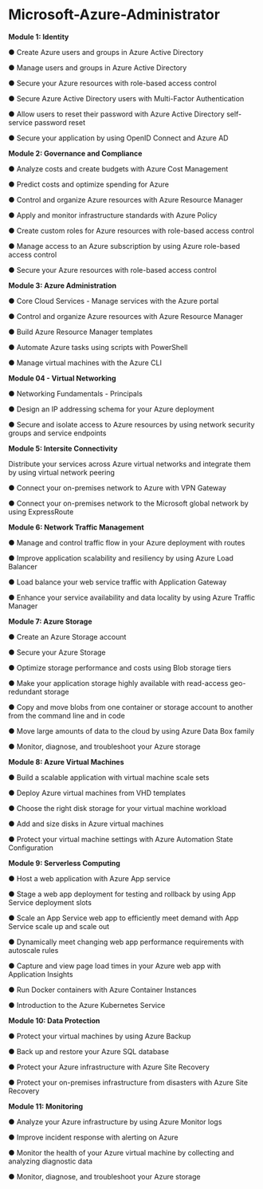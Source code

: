 # Microsoft-Azure-Administrator

<strong>Module 1: Identity</strong>
<p>● Create Azure users and groups in Azure Active Directory</p>
<p>● Manage users and groups in Azure Active Directory</p>
<p>● Secure your Azure resources with role-based access control</p>
<p>● Secure Azure Active Directory users with Multi-Factor Authentication</p>
<p>● Allow users to reset their password with Azure Active Directory self-service password reset</p>
<p>● Secure your application by using OpenID Connect and Azure AD</p>

<strong>Module 2: Governance and Compliance</strong>
<p>● Analyze costs and create budgets with Azure Cost Management</p>
<p>● Predict costs and optimize spending for Azure</p>
<p>● Control and organize Azure resources with Azure Resource Manager</p>
<p>● Apply and monitor infrastructure standards with Azure Policy</p>
<p>● Create custom roles for Azure resources with role-based access control</p>
<p>● Manage access to an Azure subscription by using Azure role-based access control</p>
<p>● Secure your Azure resources with role-based access control</p>

<strong>Module 3: Azure Administration</strong>
<p>● Core Cloud Services - Manage services with the Azure portal</p>
<p>● Control and organize Azure resources with Azure Resource Manager</p>
<p>● Build Azure Resource Manager templates</p>
<p>● Automate Azure tasks using scripts with PowerShell</p>
<p>● Manage virtual machines with the Azure CLI</p>

<strong>Module 04 - Virtual Networking</strong>
<p>● Networking Fundamentals - Principals</p>
<p>● Design an IP addressing schema for your Azure deployment</p>
<p>● Secure and isolate access to Azure resources by using network security groups and service endpoints</p>

<strong>Module 5: Intersite Connectivity</strong>
<p>Distribute your services across Azure virtual networks and integrate them by using virtual network peering
<p>● Connect your on-premises network to Azure with VPN Gateway
<p>● Connect your on-premises network to the Microsoft global network by using ExpressRoute

<strong>Module 6: Network Traffic Management</strong>
<p>● Manage and control traffic flow in your Azure deployment with routes
<p>● Improve application scalability and resiliency by using Azure Load Balancer
<p>● Load balance your web service traffic with Application Gateway
<p>● Enhance your service availability and data locality by using Azure Traffic Manager

<strong>Module 7: Azure Storage</strong>
<p>● Create an Azure Storage account</p>
<p>● Secure your Azure Storage</p>
<p>● Optimize storage performance and costs using Blob storage tiers
<p>● Make your application storage highly available with read-access geo-redundant storage
<p>● Copy and move blobs from one container or storage account to another from the command line and in code
<p>● Move large amounts of data to the cloud by using Azure Data Box family
<p>● Monitor, diagnose, and troubleshoot your Azure storage

<strong>Module 8: Azure Virtual Machines</strong>
<p>● Build a scalable application with virtual machine scale sets
<p>● Deploy Azure virtual machines from VHD templates
<p>● Choose the right disk storage for your virtual machine workload
<p>● Add and size disks in Azure virtual machines
<p>● Protect your virtual machine settings with Azure Automation State Configuration

<strong>Module 9: Serverless Computing</strong>
<p>● Host a web application with Azure App service
<p>● Stage a web app deployment for testing and rollback by using App Service deployment slots
<p>● Scale an App Service web app to efficiently meet demand with App Service scale up and scale out
<p>● Dynamically meet changing web app performance requirements with autoscale rules
<p>● Capture and view page load times in your Azure web app with Application Insights
<p>● Run Docker containers with Azure Container Instances
<p>● Introduction to the Azure Kubernetes Service

<strong>Module 10: Data Protection</strong>
<p>● Protect your virtual machines by using Azure Backup
<p>● Back up and restore your Azure SQL database
<p>● Protect your Azure infrastructure with Azure Site Recovery
<p>● Protect your on-premises infrastructure from disasters with Azure Site Recovery

<strong>Module 11: Monitoring</strong>
<p>● Analyze your Azure infrastructure by using Azure Monitor logs
<p>● Improve incident response with alerting on Azure
<p>● Monitor the health of your Azure virtual machine by collecting and analyzing diagnostic data
<p>● Monitor, diagnose, and troubleshoot your Azure storage
